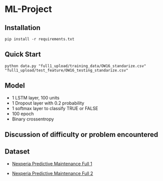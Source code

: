 # ML-Project

## Installation

```
pip install -r requirements.txt
```

## Quick Start

```
python data.py "full1_upload/training_data/OW16_standarize.csv" "full1_upload/test_feature/OW16_testing_standarize.csv"
```

## Model
* 1 LSTM layer, 100 units
* 1 Dropout layer with 0.2 probability
* 1 softmax layer to classify TRUE or FALSE
* 100 epoch
* Binary crossentropy

## Discussion of difficulty or problem encountered

## Dataset
* [Nexperia Predictive Maintenance Full 1](https://www.kaggle.com/c/nexperia-predictive-maintenance-full-1/)

* [Nexperia Predictive Maintenance Full 2](https://www.kaggle.com/c/nexperia-predictive-maintenance-full-2/)